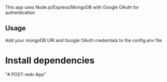 This app uses Node.js/Express/MongoDB with Google OAuth for authentication

## Usage

Add your mongoDB URI and Google OAuth credentials to the config.env file
# Install dependencies

"# POST-web-App" 
